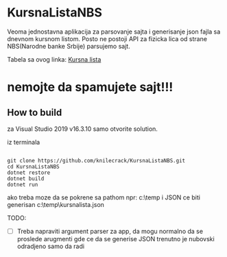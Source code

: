 # KursnaListaNBS
Veoma jednostavna aplikacija za parsovanje sajta i generisanje json fajla sa dnevnom kursnom listom.
Posto ne postoji API za fizicka lica od strane NBS(Narodne banke Srbije) parsujemo sajt.

Tabela sa ovog linka:
[Kursna lista](https://nbs.rs/kursnaListaModul/srednjiKurs.faces?lang=lat)

# nemojte da spamujete sajt!!!

## How to build

za Visual Studio 2019 v16.3.10  samo otvorite solution.

iz terminala

```bash, PowerShell,cmd

git clone https://github.com/knilecrack/KursnaListaNBS.git
cd KursnaListaNBS
dotnet restore
dotnet build
dotnet run

```

ako treba moze da se pokrene sa pathom npr: c:\temp i JSON ce biti generisan c:\temp\kursnalista.json

TODO:
- [ ] Treba napraviti argument parser za app, da mogu normalno da se proslede arugmenti gde ce da se generise JSON trenutno je nubovski odradjeno samo da radi